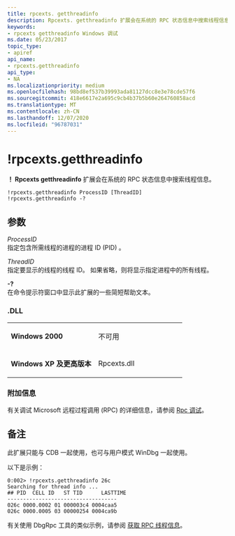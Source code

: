 ```yaml
---
title: rpcexts. getthreadinfo
description: Rpcexts. getthreadinfo 扩展会在系统的 RPC 状态信息中搜索线程信息。
keywords:
- rpcexts getthreadinfo Windows 调试
ms.date: 05/23/2017
topic_type:
- apiref
api_name:
- rpcexts.getthreadinfo
api_type:
- NA
ms.localizationpriority: medium
ms.openlocfilehash: 98bd8ef537b39993ada81127dcc8e3e78cde57f6
ms.sourcegitcommit: 418e6617e2a695c9cb4b37b5b60e264760858acd
ms.translationtype: MT
ms.contentlocale: zh-CN
ms.lasthandoff: 12/07/2020
ms.locfileid: "96787031"
---
```

# <a name="rpcextsgetthreadinfo"></a>!rpcexts.getthreadinfo


**！ Rpcexts getthreadinfo** 扩展会在系统的 RPC 状态信息中搜索线程信息。

```dbgcmd
!rpcexts.getthreadinfo ProcessID [ThreadID] 
!rpcexts.getthreadinfo -? 
```

## <a name="span-idddk__rpcexts_getthreadinfo_dbgspanspan-idddk__rpcexts_getthreadinfo_dbgspanparameters"></a><span id="ddk__rpcexts_getthreadinfo_dbg"></span><span id="DDK__RPCEXTS_GETTHREADINFO_DBG"></span>参数


<span id="_______ProcessID______"></span><span id="_______processid______"></span><span id="_______PROCESSID______"></span>*ProcessID*   
指定包含所需线程的进程的进程 ID (PID) 。

<span id="_______ThreadID______"></span><span id="_______threadid______"></span><span id="_______THREADID______"></span>*ThreadID*   
指定要显示的线程的线程 ID。 如果省略，则将显示指定进程中的所有线程。

<span id="_______-_______"></span> **-?**   
在命令提示符窗口中显示此扩展的一些简短帮助文本。

### <a name="span-iddllspanspan-iddllspandll"></a><span id="DLL"></span><span id="dll"></span>.DLL

<table>
<colgroup>
<col width="50%" />
<col width="50%" />
</colgroup>
<tbody>
<tr class="odd">
<td align="left"><p><strong>Windows 2000</strong></p></td>
<td align="left"><p>不可用</p></td>
</tr>
<tr class="even">
<td align="left"><p><strong>Windows XP 及更高版本</strong></p></td>
<td align="left"><p>Rpcexts.dll</p></td>
</tr>
</tbody>
</table>

 

### <a name="span-idadditional_informationspanspan-idadditional_informationspanspan-idadditional_informationspanadditional-information"></a><span id="Additional_Information"></span><span id="additional_information"></span><span id="ADDITIONAL_INFORMATION"></span>附加信息

有关调试 Microsoft 远程过程调用 (RPC) 的详细信息，请参阅 [Rpc 调试](rpc-debugging.md)。

<a name="remarks"></a>备注
-------

此扩展只能与 CDB 一起使用，也可与用户模式 WinDbg 一起使用。

以下是示例：

```dbgcmd
0:002> !rpcexts.getthreadinfo 26c
Searching for thread info ...
## PID  CELL ID   ST TID      LASTTIME
-----------------------------------
026c 0000.0002 01 000003c4 0004caa5
026c 0000.0005 03 00000254 0004ca9b
```

有关使用 DbgRpc 工具的类似示例，请参阅 [获取 RPC 线程信息](get-rpc-thread-information.md)。

 

 





